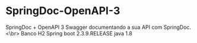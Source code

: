 # SpringDoc-OpenAPI-3
SpringDoc + OpenAPI 3 Swagger documentando a sua API com SpringDoc.<\br>
Banco H2
Spring boot 2.3.9.RELEASE
java 1.8


